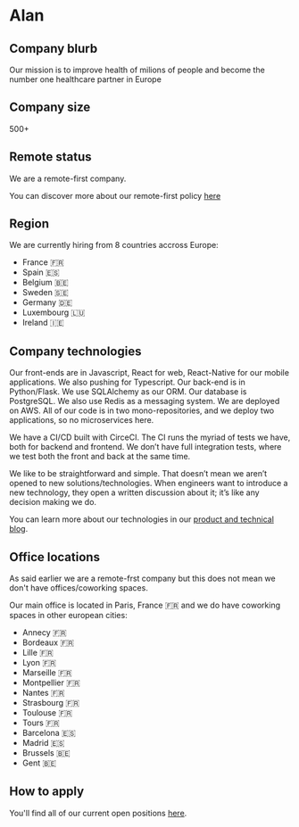 # Alan

## Company blurb

Our mission is to improve health of milions of people and become the number one healthcare partner in Europe

## Company size

500+

## Remote status

We are a remote-first company.

You can discover more about our remote-first policy [here](https://medium.com/alan/working-at-alan-from-anywhere-9a6fe381dc0a)

## Region

We are currently hiring from 8 countries accross Europe:
- France 🇫🇷
- Spain 🇪🇸
- Belgium 🇧🇪
- Sweden 🇸🇪
- Germany 🇩🇪
- Luxembourg 🇱🇺
- Ireland 🇮🇪


## Company technologies

Our front-ends are in Javascript, React for web, React-Native for our mobile applications. We also pushing for Typescript. Our back-end is in Python/Flask. We use SQLAlchemy as our ORM. Our database is PostgreSQL. We also use Redis as a messaging system. We are deployed on AWS. All of our code is in two mono-repositories, and we deploy two applications, so no microservices here.

We have a CI/CD built with CirceCI. The CI runs the myriad of tests we have, both for backend and frontend. We don’t have full integration tests, where we test both the front and back at the same time.

We like to be straightforward and simple. That doesn’t mean we aren’t opened to new solutions/technologies. When engineers want to introduce a new technology, they open a written discussion about it; it’s like any decision making we do.

You can learn more about our technologies in our [product and technical blog](https://medium.com/alan).

## Office locations

As said earlier we are a remote-frst company but this does not mean we don't have offices/coworking spaces.

Our main office is located in Paris, France 🇫🇷 and we do have coworking spaces in other european cities:
- Annecy 🇫🇷
- Bordeaux 🇫🇷
- Lille 🇫🇷
- Lyon 🇫🇷
- Marseille 🇫🇷
- Montpellier 🇫🇷
- Nantes 🇫🇷
- Strasbourg 🇫🇷
- Toulouse 🇫🇷
- Tours 🇫🇷
- Barcelona 🇪🇸
- Madrid 🇪🇸
- Brussels 🇧🇪
- Gent 🇧🇪



## How to apply

You'll find all of our current open positions [here](https://jobs.lever.co/alan).